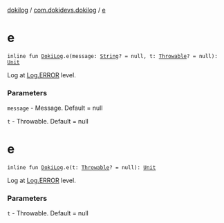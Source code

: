 [dokilog](../index.md) / [com.dokidevs.dokilog](index.md) / [e](./e.md)

# e

`inline fun `[`DokiLog`](-doki-log/index.md)`.e(message: `[`String`](https://kotlinlang.org/api/latest/jvm/stdlib/kotlin/-string/index.html)`? = null, t: `[`Throwable`](https://kotlinlang.org/api/latest/jvm/stdlib/kotlin/-throwable/index.html)`? = null): `[`Unit`](https://kotlinlang.org/api/latest/jvm/stdlib/kotlin/-unit/index.html)

Log at [Log.ERROR](https://developer.android.com/reference/android/util/Log.html#ERROR) level.

### Parameters

`message` - Message. Default = null

`t` - Throwable. Default = null

# e

`inline fun `[`DokiLog`](-doki-log/index.md)`.e(t: `[`Throwable`](https://kotlinlang.org/api/latest/jvm/stdlib/kotlin/-throwable/index.html)`? = null): `[`Unit`](https://kotlinlang.org/api/latest/jvm/stdlib/kotlin/-unit/index.html)

Log at [Log.ERROR](https://developer.android.com/reference/android/util/Log.html#ERROR) level.

### Parameters

`t` - Throwable. Default = null